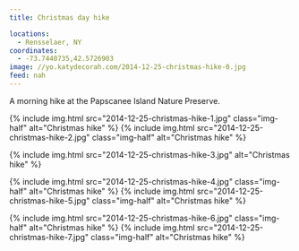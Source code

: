 ```yaml
---
title: Christmas day hike

locations:
  - Rensselaer, NY
coordinates:
  - -73.7440735,42.5726903
image: //yo.katydecorah.com/2014-12-25-christmas-hike-0.jpg
feed: nah
---
```


A morning hike at the Papscanee Island Nature Preserve.

<div class="photos">

{% include img.html src="2014-12-25-christmas-hike-1.jpg" class="img-half" alt="Christmas hike" %}
{% include img.html src="2014-12-25-christmas-hike-2.jpg" class="img-half" alt="Christmas hike" %}

{% include img.html src="2014-12-25-christmas-hike-3.jpg" alt="Christmas hike" %}

{% include img.html src="2014-12-25-christmas-hike-4.jpg" class="img-half" alt="Christmas hike" %}
{% include img.html src="2014-12-25-christmas-hike-5.jpg" class="img-half" alt="Christmas hike" %}

{% include img.html src="2014-12-25-christmas-hike-6.jpg" class="img-half" alt="Christmas hike" %}
{% include img.html src="2014-12-25-christmas-hike-7.jpg" class="img-half" alt="Christmas hike" %}

</div>
